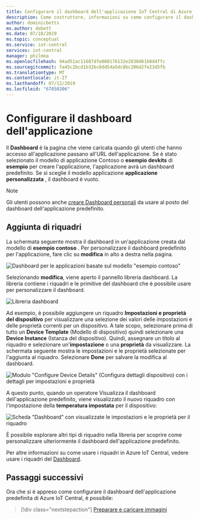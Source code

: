 ```yaml
---
title: Configurare il dashboard dell'applicazione IoT Central di Azure | Microsoft Docs
description: Come costruttore, informazioni su come configurare il dashboard predefinito dell'applicazione IoT Central di Azure.
author: dominicbetts
ms.author: dobett
ms.date: 07/10/2019
ms.topic: conceptual
ms.service: iot-central
services: iot-central
manager: philmea
ms.openlocfilehash: 94ad51ac11687dfe060176132e2030d61b8d4ffc
ms.sourcegitcommit: fa45c2bcd1b32bc8dd54a5dc8bc206d2fe23d5fb
ms.translationtype: MT
ms.contentlocale: it-IT
ms.lasthandoff: 07/12/2019
ms.locfileid: "67850206"
---
```

# <a name="configure-the-application-dashboard"></a>Configurare il dashboard dell'applicazione

Il **Dashboard** è la pagina che viene caricata quando gli utenti che hanno accesso all'applicazione passano all'URL dell'applicazione. Se è stato selezionato il modello di applicazione Contoso o **esempio devkits** di **esempio** per creare l'applicazione, l'applicazione avrà un dashboard predefinito. Se si sceglie il modello applicazione **applicazione personalizzata** , il dashboard è vuoto.

> [!NOTE]
> Gli utenti possono anche [creare Dashboard personali](howto-personalize-dashboard.md) da usare al posto del dashboard dell'applicazione predefinito.

## <a name="add-tiles"></a>Aggiunta di riquadri

La schermata seguente mostra il dashboard in un'applicazione creata dal modello di **esempio contoso** . Per personalizzare il dashboard predefinito per l'applicazione, fare clic su **modifica** in alto a destra nella pagina.

![Dashboard per le applicazioni basate sul modello "esempio contoso"](media/howto-configure-homepage/image1a.png)

Selezionando **modifica**, viene aperto il pannello libreria dashboard. La libreria contiene i riquadri e le primitive del dashboard che è possibile usare per personalizzare il dashboard.

![Libreria dashboard](media/howto-configure-homepage/image2a.png)

Ad esempio, è possibile aggiungere un riquadro **Impostazioni e proprietà del dispositivo** per visualizzare una selezione dei valori delle impostazioni e delle proprietà correnti per un dispositivo. A tale scopo, selezionare prima di tutto un **Device Template** (Modello di dispositivo) quindi selezionare una **Device Instance** (Istanza del dispositivo). Quindi, assegnare un titolo al riquadro e selezionare un'**impostazione** o una **proprietà** da visualizzare. La schermata seguente mostra le impostazioni e le proprietà selezionate per l'aggiunta al riquadro. Selezionare **Done** per salvare la modifica al dashboard.

![Modulo "Configure Device Details" (Configura dettagli dispositivo) con i dettagli per impostazioni e proprietà](media/howto-configure-homepage/image3a.png)

A questo punto, quando un operatore Visualizza il dashboard dell'applicazione predefinito, viene visualizzato il nuovo riquadro con l'impostazione della **temperatura impostata** per il dispositivo:

![Scheda "Dashboard" con visualizzate le impostazioni e le proprietà per il riquadro](media/howto-configure-homepage/image4a.png)

È possibile esplorare altri tipi di riquadro nella libreria per scoprire come personalizzare ulteriormente il dashboard dell'applicazione predefinito.

Per altre informazioni su come usare i riquadri in Azure IoT Central, vedere usare i riquadri del [Dashboard](howto-use-tiles.md).

## <a name="next-steps"></a>Passaggi successivi

Ora che si è appreso come configurare il dashboard dell'applicazione predefinita di Azure IoT Central, è possibile:

> [!div class="nextstepaction"]
> [Preparare e caricare immagini](howto-prepare-images.md)
